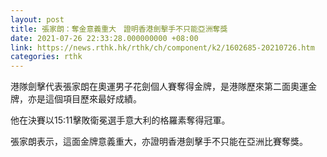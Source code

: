 ```yaml
---
layout: post
title: 張家朗：奪金意義重大　證明香港劍擊手不只能亞洲奪獎
date: 2021-07-26 22:33:28.000000000 +08:00
link: https://news.rthk.hk/rthk/ch/component/k2/1602685-20210726.htm
categories: rthk
---
```


港隊劍擊代表張家朗在奧運男子花劍個人賽奪得金牌，是港隊歷來第二面奧運金牌，亦是這個項目歷來最好成績。

他在決賽以15:11擊敗衛冕選手意大利的格羅素奪得冠軍。

張家朗表示，這面金牌意義重大，亦證明香港劍擊手不只能在亞洲比賽奪獎。

